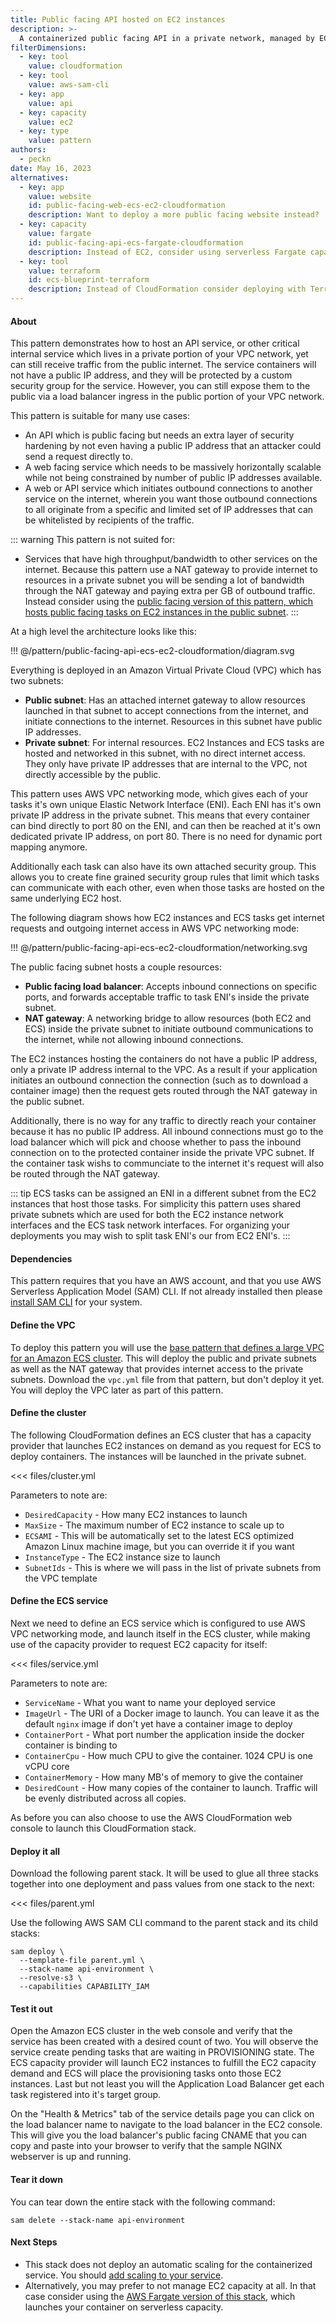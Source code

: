 ```yaml
---
title: Public facing API hosted on EC2 instances
description: >-
  A containerized public facing API in a private network, managed by EC2, hosted on EC2 capacity.
filterDimensions:
  - key: tool
    value: cloudformation
  - key: tool
    value: aws-sam-cli
  - key: app
    value: api
  - key: capacity
    value: ec2
  - key: type
    value: pattern
authors:
  - peckn
date: May 16, 2023
alternatives:
  - key: app
    value: website
    id: public-facing-web-ecs-ec2-cloudformation
    description: Want to deploy a more public facing website instead?
  - key: capacity
    value: fargate
    id: public-facing-api-ecs-fargate-cloudformation
    description: Instead of EC2, consider using serverless Fargate capacity for less management overhead.
  - key: tool
    value: terraform
    id: ecs-blueprint-terraform
    description: Instead of CloudFormation consider deploying with Terraform by HashiCorp
---
```


#### About

This pattern demonstrates how to host an API service, or other critical internal service which lives in a private portion of your VPC network, yet can still receive traffic from the public internet. The service containers will not have a public IP address, and they will be protected by a custom security group for the service. However, you can still expose them to the public via a load balancer ingress in the public portion of your VPC network.

This pattern is suitable for many use cases:

- An API which is public facing but needs an extra layer of security hardening by not even having a public IP address that an attacker could send a request directly to.
- A web facing service which needs to be massively horizontally scalable while not being constrained by number of public IP addresses available.
- A web or API service which initiates outbound connections to another service on the internet, wherein you want those outbound connections to all originate from a specific and limited set of IP addresses that can be whitelisted by recipients of the traffic.

::: warning
This pattern is not suited for:

- Services that have high throughput/bandwidth to other services on the internet. Because this pattern use a NAT gateway to provide internet to resources in a private subnet you will be sending a lot of bandwidth through the NAT gateway and paying extra per GB of outbound traffic. Instead consider using the [public facing version of this pattern, which hosts public facing tasks on EC2 instances in the public subnet](public-facing-web-ecs-ec2-cloudformation).
:::

At a high level the architecture looks like this:

!!! @/pattern/public-facing-api-ecs-ec2-cloudformation/diagram.svg

Everything is deployed in an Amazon Virtual Private Cloud (VPC) which has two subnets:

- __Public subnet__: Has an attached internet gateway to allow resources launched in that subnet to accept connections from the internet, and initiate connections to the internet. Resources in this subnet have public IP addresses.
- __Private subnet__: For internal resources. EC2 Instances and ECS tasks are hosted and networked in this subnet, with no direct internet access. They only have private IP addresses that are internal to the VPC, not directly accessible by the public.

This pattern uses AWS VPC networking mode, which gives each of your tasks it's own unique Elastic Network Interface (ENI). Each ENI has it's own private IP address in the private subnet. This means that every container can bind directly to port 80 on the ENI, and can then be reached at it's own dedicated private IP address, on port 80. There is no need for dynamic port mapping anymore.

Additionally each task can also have its own attached security group. This allows you to create fine grained security group rules that limit which tasks can communicate with each other, even when those tasks are hosted on the same underlying EC2 host.

The following diagram shows how EC2 instances and ECS tasks get internet requests and outgoing internet access in AWS VPC networking mode:

!!! @/pattern/public-facing-api-ecs-ec2-cloudformation/networking.svg

The public facing subnet hosts a couple resources:

- __Public facing load balancer__: Accepts inbound connections on specific ports, and forwards acceptable traffic to task ENI's inside the private subnet.
- __NAT gateway__: A networking bridge to allow resources (both EC2 and ECS) inside the private subnet to initiate outbound communications to the internet, while not allowing inbound connections.

The EC2 instances hosting the containers do not have a public IP address, only a private IP address internal to the VPC. As a result if your application initiates an outbound connection the connection (such as to download a container image) then the request gets routed through the NAT gateway in the public subnet.

Additionally, there is no way for any traffic to directly reach your container because it has no public IP address. All inbound connections must go to the load balancer which will pick and choose whether to pass the inbound connection on to the protected container inside the private VPC subnet. If the container task wishs to communciate to the internet it's request will also be routed through the NAT gateway.

::: tip
ECS tasks can be assigned an ENI in a different subnet from the EC2 instances that host those tasks. For simplicity this pattern uses shared private subnets which are used for both the EC2 instance network interfaces and the ECS task network interfaces. For organizing your deployments you may wish to split task ENI's our from EC2 ENI's.
:::

#### Dependencies

This pattern requires that you have an AWS account, and that you use AWS Serverless Application Model (SAM) CLI. If not already installed then please [install SAM CLI](https://docs.aws.amazon.com/serverless-application-model/latest/developerguide/install-sam-cli.html) for your system.

#### Define the VPC

To deploy this pattern you will use the [base pattern that defines a large VPC for an Amazon ECS cluster](/large-vpc-for-amazon-ecs-cluster). This will deploy the public and private subnets as well as the NAT gateway that provides internet access to the private subnets. Download the `vpc.yml` file from that pattern, but don't deploy it yet. You will deploy the VPC later as part of this pattern.

#### Define the cluster

The following CloudFormation defines an ECS cluster that has a capacity provider that launches EC2 instances on demand as you request for ECS to deploy containers. The instances will be launched in the private subnet.

<<< files/cluster.yml

Parameters to note are:

- `DesiredCapacity` - How many EC2 instances to launch
- `MaxSize` - The maximum number of EC2 instance to scale up to
- `ECSAMI` - This will be automatically set to the latest ECS optimized Amazon Linux machine image, but you can override it if you want
- `InstanceType` - The EC2 instance size to launch
- `SubnetIds` - This is where we will pass in the list of private subnets from the VPC template

#### Define the ECS service

Next we need to define an ECS service which is configured to use AWS VPC networking mode, and launch itself in the ECS cluster, while making use of the capacity provider to request EC2 capacity for itself:

<<< files/service.yml

Parameters to note are:

- `ServiceName` - What you want to name your deployed service
- `ImageUrl` - The URI of a Docker image to launch. You can leave it as the default `nginx` image if don't yet have a container image to deploy
- `ContainerPort` - What port number the application inside the docker container is binding to
- `ContainerCpu` - How much CPU to give the container. 1024 CPU is one vCPU core
- `ContainerMemory` - How many MB's of memory to give the container
- `DesiredCount` - How many copies of the container to launch. Traffic will be evenly distributed across all copies.

As before you can also choose to use the AWS CloudFormation web console to launch this CloudFormation stack.

#### Deploy it all

Download the following parent stack. It will be used to glue all three stacks together into one deployment and pass values from one stack to the next:

<<< files/parent.yml

Use the following AWS SAM CLI command to the parent stack and its child stacks:

```shell
sam deploy \
  --template-file parent.yml \
  --stack-name api-environment \
  --resolve-s3 \
  --capabilities CAPABILITY_IAM
```

#### Test it out

Open the Amazon ECS cluster in the web console and verify that the service has been created with a desired count of two. You will observe the service create pending tasks that are waiting in PROVISIONING state. The ECS capacity provider will launch EC2 instances to fulfill the EC2 capacity demand and ECS will place the provisioning tasks onto those EC2 instances. Last but not least you will the Application Load Balancer get each task registered into it's target group.

On the "Health & Metrics" tab of the service details page you can click on the load balancer name to navigate to the load balancer in the EC2 console. This will give you the load balancer's public facing CNAME that you can copy and paste into your browser to verify that the sample NGINX webserver is up and running.

#### Tear it down

You can tear down the entire stack with the following command:

```shell
sam delete --stack-name api-environment
```

#### Next Steps

- This stack does not deploy an automatic scaling for the containerized service. You should [add scaling to your service](/scale-ecs-service-cloudformation).
- Alternatively, you may prefer to not manage EC2 capacity at all. In that case consider using the [AWS Fargate version of this stack](/public-facing-api-ecs-fargate-cloudformation), which launches your container on serverless capacity.
